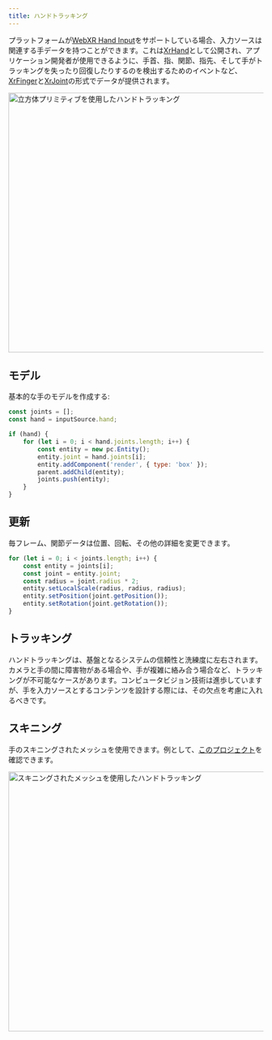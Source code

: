 ```yaml
---
title: ハンドトラッキング
---
```


プラットフォームが[WebXR Hand Input][1]をサポートしている場合、入力ソースは関連する手データを持つことができます。これは[XrHand][2]として公開され、アプリケーション開発者が使用できるように、手首、指、関節、指先、そして手がトラッキングを失ったり回復したりするのを検出するためのイベントなど、[XrFinger][3]と[XrJoint][4]の形式でデータが提供されます。

<img loading="lazy" src="/img/user-manual/xr/cube-hands.webp" alt="立方体プリミティブを使用したハンドトラッキング" width="512" />

## モデル

基本的な手のモデルを作成する:

```javascript
const joints = [];
const hand = inputSource.hand;

if (hand) {
    for (let i = 0; i < hand.joints.length; i++) {
        const entity = new pc.Entity();
        entity.joint = hand.joints[i];
        entity.addComponent('render', { type: 'box' });
        parent.addChild(entity);
        joints.push(entity);
    }
}
```

## 更新

毎フレーム、関節データは位置、回転、その他の詳細を変更できます。

```javascript
for (let i = 0; i < joints.length; i++) {
    const entity = joints[i];
    const joint = entity.joint;
    const radius = joint.radius * 2;
    entity.setLocalScale(radius, radius, radius);
    entity.setPosition(joint.getPosition());
    entity.setRotation(joint.getRotation());
}
```

## トラッキング

ハンドトラッキングは、基盤となるシステムの信頼性と洗練度に左右されます。カメラと手の間に障害物がある場合や、手が複雑に絡み合う場合など、トラッキングが不可能なケースがあります。コンピュータビジョン技術は進歩していますが、手を入力ソースとするコンテンツを設計する際には、その欠点を考慮に入れるべきです。

## スキニング

手のスキニングされたメッシュを使用できます。例として、[このプロジェクト][5]を確認できます。

<img loading="lazy" src="/img/user-manual/xr/skinned-hands.webp" alt="スキニングされたメッシュを使用したハンドトラッキング" width="512" />

[1]: https://immersive-web.github.io/webxr-hand-input/
[2]: https://api.playcanvas.com/engine/classes/XrHand.html
[3]: https://api.playcanvas.com/engine/classes/XrFinger.html
[4]: https://api.playcanvas.com/engine/classes/XrJoint.html
[5]: https://playcanvas.com/project/771952/overview/webxr-realistic-hands
